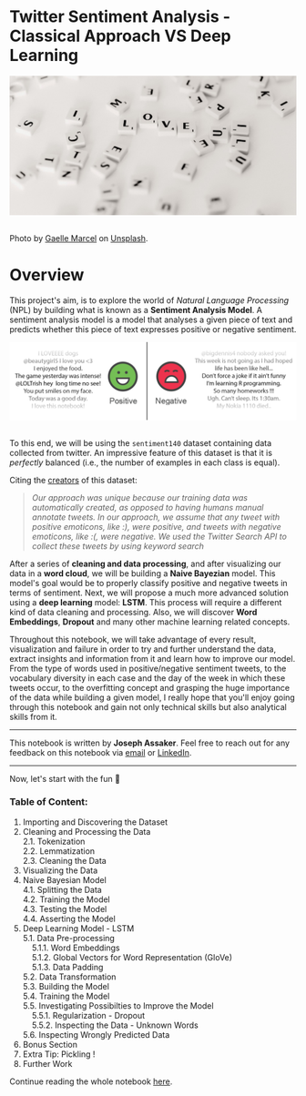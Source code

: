 # Twitter Sentiment Analysis - Classical Approach VS Deep Learning

<img src="./images/love_scrable.jpg" style="width:1000px;margin-bottom:15px">

<span>Photo by <a href="https://unsplash.com/@gaellemarcel?utm_source=unsplash&amp;utm_medium=referral&amp;utm_content=creditCopyText">Gaelle Marcel</a> on <a href="https://unsplash.com/s/photos/computer-text?utm_source=unsplash&amp;utm_medium=referral&amp;utm_content=creditCopyText">Unsplash</a></span>.

# Overview

This project's aim, is to explore the world of *Natural Language Processing* (NPL) by building what is known as a **Sentiment Analysis Model**. A sentiment analysis model is a model that analyses a given piece of text and predicts whether this piece of text expresses positive or negative sentiment.

<center><img src="./images/sentiment_classification.png" style="width:800px;margin-bottom:15px"></center>

To this end, we will be using the `sentiment140` dataset containing data collected from twitter. An impressive feature of this dataset is that it is *perfectly* balanced (i.e., the number of examples in each class is equal).

Citing the [creators](http://help.sentiment140.com/for-students/) of this dataset:

> *Our approach was unique because our training data was automatically created, as opposed to having humans manual annotate tweets. In our approach, we assume that any tweet with positive emoticons, like :), were positive, and tweets with negative emoticons, like :(, were negative. We used the Twitter Search API to collect these tweets by using keyword search*

After a series of **cleaning and data processing**, and after visualizing our data in a **word cloud**, we will be building a **Naive Bayezian** model. This model's goal would be to properly classify positive and negative tweets in terms of sentiment.
Next, we will propose a much more advanced solution using a **deep learning** model: **LSTM**. This process will require a different kind of data cleaning and processing. Also, we will discover **Word Embeddings**, **Dropout** and many other machine learning related concepts.

Throughout this notebook, we will take advantage of every result, visualization and failure in order to try and further understand the data, extract insights and information from it and learn how to improve our model. From the type of words used in positive/negative sentiment tweets, to the vocabulary diversity in each case and the day of the week in which these tweets occur, to the overfitting concept and grasping the huge importance of the data while building a given model, I really hope that you'll enjoy going through this notebook and gain not only technical skills but also analytical skills from it.

---

This notebook is written by **Joseph Assaker**. Feel free to reach out for any feedback on this notebook via [email](mailto:lb.josephassaker@gmail.com) or [LinkedIn](https://www.linkedin.com/in/joseph-assaker/).

---

Now, let's start with the fun 🎉

### **Table of Content:**

 1. Importing and Discovering the Dataset  
 2. Cleaning and Processing the Data  
  2.1. Tokenization  
  2.2. Lemmatization  
  2.3. Cleaning the Data  
 3. Visualizing the Data
 4. Naive Bayesian Model  
  4.1. Splitting the Data  
  4.2. Training the Model  
  4.3. Testing the Model  
  4.4. Asserting the Model    
 5. Deep Learning Model - LSTM  
  5.1. Data Pre-processing  
&nbsp;&nbsp;&nbsp;&nbsp;5.1.1. Word Embeddings  
&nbsp;&nbsp;&nbsp;&nbsp;5.1.2. Global Vectors for Word Representation (GloVe)  
&nbsp;&nbsp;&nbsp;&nbsp;5.1.3. Data Padding  
  5.2. Data Transformation  
  5.3. Building the Model  
  5.4. Training the Model  
  5.5. Investigating Possibilties to Improve the Model  
&nbsp;&nbsp;&nbsp;&nbsp;5.5.1. Regularization - Dropout  
&nbsp;&nbsp;&nbsp;&nbsp;5.5.2. Inspecting the Data - Unknown Words  
  5.6. Inspecting Wrongly Predicted Data  
 6. Bonus Section
 7. Extra Tip: Pickling !
 8. Further Work
 
 
Continue reading the whole notebook [here](https://github.com/JosephAssaker/Twitter-Sentiment-Analysis-Classical-Approach-VS-Deep-Learning/blob/master/Twitter%20Sentiment%20Analysis%20-%20Classical%20Approach%20VS%20Deep%20Learning.ipynb).
